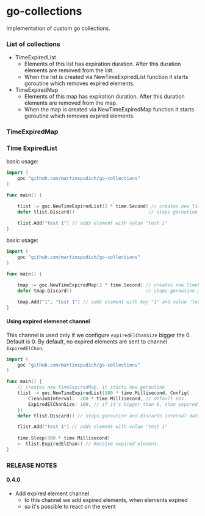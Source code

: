 # go-collections

Implementation of custom go collections.

### List of collections

* TimeExpiredList
  * Elements of this list has expiration duration. After this duration elements are removed from the list.
  * When the list is created via NewTimeExpiredList function it starts goroutine which removes expired elements.
* TimeExpiredMap
  * Elements of this map has expiration duration. After this duration elements are removed from the map.
  * When the map is created via NewTimeExpiredMap function it starts goroutine which removes expired elements.

### TimeExpiredMap

### Time ExpiredList

basic usage:
```go
import (
	goc "github.com/martinspudich/go-collections"
)

func main() {

    tlist := goc.NewTimeExpiredList(2 * time.Second) // creates new TimeExpiredMap, it starts new goroutine
    defer tlist.Discard()                           // stops goroutine and discards internal data map

    tlist.Add("test 1") // adds element with value "test 1"
}
```

basic usage:
```go
import (
	goc "github.com/martinspudich/go-collections"
)

func main() {

    tmap := goc.NewTimeExpiredMap(2 * time.Second) // creates new TimeExpiredMap, it starts new goroutine
    defer tmap.Discard()                           // stops goroutine and discards internal data map

    tmap.Add("1", "test 1") // adds element with key "1" and value "test 1"
}
```

#### Using expired elemenet channel

This channel is used only if we configure `expiredElChanSize` bigger the 0. Default is 0. By default, no expired elements are sent
to channel `ExpiredElChan`.

```go
import (
	goc "github.com/martinspudich/go-collections"
)

func main() {
    // creates new TimeExpiredMap, it starts new goroutine
    tlist := goc.NewTimeExpiredList(100 * time.Millisecond, Config{
        CleanJobInterval:  200 * time.Millisecond, // default 60s.
        ExpiredElChanSize: 100, // if it's bigger than 0, than expired element channel is used
    })
    defer tlist.Discard() // stops goroutine and discards internal data map

    tlist.Add("test 1") // adds element with value "test 1"
	
	time.Sleep(300 * time.Millisecond)
	<- tlist.ExpiredElChan() // Receive expired element.
}
```

### RELEASE NOTES

#### 0.4.0
* Add expired element channel
  * to this channel we add expired elements, when elements expired
  * so it's possible to react on the event